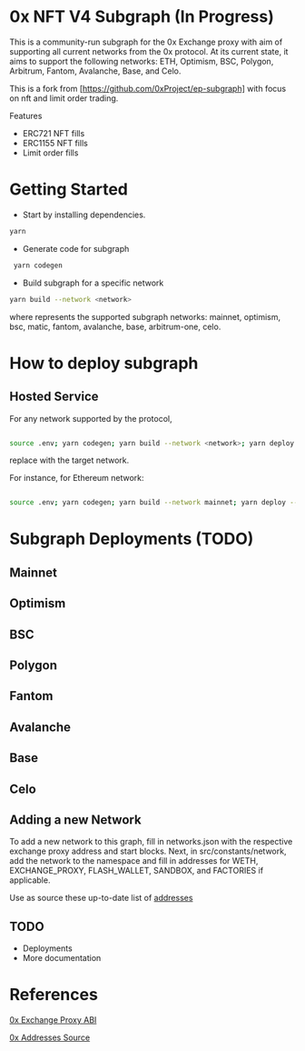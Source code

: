 # 0x NFT V4 Subgraph (In Progress)

This is a community-run subgraph for the 0x Exchange proxy with aim of supporting all current networks from the 0x protocol. At its current state, it aims to support the following networks: ETH, Optimism, BSC, Polygon, Arbitrum, Fantom, Avalanche, Base, and Celo.

This is a fork from [https://github.com/0xProject/ep-subgraph] with focus on nft and limit order trading.

Features

- ERC721 NFT fills
- ERC1155 NFT fills
- Limit order fills

# Getting Started

- Start by installing dependencies.

```bash
yarn
```

- Generate code for subgraph

```bash
 yarn codegen
```

- Build subgraph for a specific network

```bash
yarn build --network <network>
```

where <network> represents the supported subgraph networks: mainnet, optimism, bsc, matic, fantom, avalanche, base, arbitrum-one, celo.

# How to deploy subgraph

## Hosted Service

For any network supported by the protocol,

```bash

source .env; yarn codegen; yarn build --network <network>; yarn deploy --product hosted-service dexkit/0x-exchange-proxy-v4 --access-token $ACCESS_TOKEN

```

replace <network> with the target network.

For instance, for Ethereum network:

```bash

source .env; yarn codegen; yarn build --network mainnet; yarn deploy --product hosted-service dexkit/0x-exchange-proxy-v4--access-token $ACCESS_TOKEN

```

# Subgraph Deployments (TODO)

## Mainnet

## Optimism

## BSC

## Polygon

## Fantom

## Avalanche

## Base

## Celo

## Adding a new Network

To add a new network to this graph, fill in networks.json with the respective exchange proxy address and start blocks. Next, in src/constants/network, add the network to the namespace and fill in addresses for WETH, EXCHANGE_PROXY, FLASH_WALLET, SANDBOX, and FACTORIES if applicable.

Use as source these up-to-date list of [addresses](https://github.com/0xProject/protocol/blob/development/packages/contract-addresses/addresses.json)

## TODO

- Deployments
- More documentation

# References

[0x Exchange Proxy ABI](https://github.com/0xProject/protocol/blob/development/packages/contract-artifacts/artifacts/IZeroEx.json)

[0x Addresses Source](https://github.com/0xProject/protocol/blob/development/packages/contract-addresses/addresses.json)
